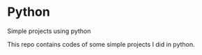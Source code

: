 # Python
Simple projects using python

This repo contains codes of some simple projects I did in python.
